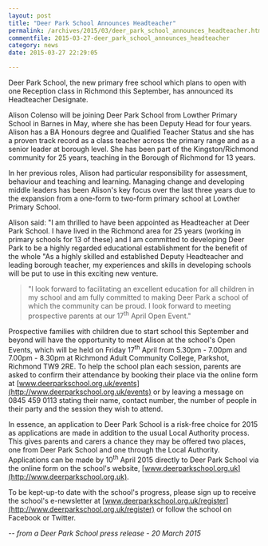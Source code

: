 ```yaml
---
layout: post
title: "Deer Park School Announces Headteacher"
permalink: /archives/2015/03/deer_park_school_announces_headteacher.html
commentfile: 2015-03-27-deer_park_school_announces_headteacher
category: news
date: 2015-03-27 22:29:05

---
```


Deer Park School, the new primary free school which plans to open with one Reception class in Richmond this September, has announced its Headteacher Designate.

Alison Colenso will be joining Deer Park School from Lowther Primary School in Barnes in May, where she has been Deputy Head for four years. Alison has a BA Honours degree and Qualified Teacher Status and she has a proven track record as a class teacher across the primary range and as a senior leader at borough level. She has been part of the Kingston/Richmond community for 25 years, teaching in the Borough of Richmond for 13 years.

In her previous roles, Alison had particular responsibility for assessment, behaviour and teaching and learning. Managing change and developing middle leaders has been Alison's key focus over the last three years due to the expansion from a one-form to two-form primary school at Lowther Primary School.

Alison said: "I am thrilled to have been appointed as Headteacher at Deer Park School. I have lived in the Richmond area for 25 years (working in primary schools for 13 of these) and I am committed to developing Deer Park to be a highly regarded educational establishment for the benefit of the whole "As a highly skilled and established Deputy Headteacher and leading borough teacher, my experiences and skills in developing schools will be put to use in this exciting new venture.

> "I look forward to facilitating an excellent education for all children in my school and am fully committed to making Deer Park a school of which the community can be proud. I look forward to meeting prospective parents at our 17<sup>th</sup> April Open Event."

Prospective families with children due to start school this September and beyond will have the opportunity to meet Alison at the school's Open Events, which will be held on Friday 17<sup>th</sup> April from 5.30pm - 7.00pm and 7.00pm - 8.30pm at Richmond Adult Community College, Parkshot, Richmond TW9 2RE. To help the school plan each session, parents are asked to confirm their attendance by booking their place via the online form at [www.deerparkschool.org.uk/events](http://www.deerparkschool.org.uk/events) or by leaving a message on 0845 459 0113 stating their name, contact number, the number of people in their party and the session they wish to attend.

In essence, an application to Deer Park School is a risk-free choice for 2015 as applications are made in addition to the usual Local Authority process. This gives parents and carers a chance they may be offered two places, one from Deer Park School and one through the Local Authority. Applications can be made by 10<sup>th</sup> April 2015 directly to Deer Park School via the online form on the school's website, [www.deerparkschool.org.uk](http://www.deerparkschool.org.uk).

To be kept-up-to date with the school's progress, please sign up to receive the school's e-newsletter at [www.deerparkschool.org.uk/register](http://www.deerparkschool.org.uk/register) or follow the school on Facebook or Twitter.

<cite>-- from a Deer Park School press release - 20 March 2015</cite>
